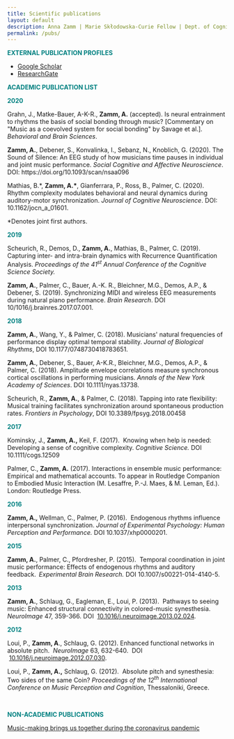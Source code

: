 ```yaml
---
title: Scientific publications
layout: default
description: Anna Zamm | Marie Skłodowska-Curie Fellow | Dept. of Cognitive Science, CEU
permalink: /pubs/
---
```


<p><span style="color: #008080;"><strong>EXTERNAL PUBLICATION PROFILES</strong></span></p>
<ul>
  <p style="text-align:center">
<li><a href="https://scholar.google.ca/citations?user=7A7_KMUAAAAJ&amp;hl=en">Google Scholar</a></li>
<li><a href="https://www.researchgate.net/profile/Anna_Zamm">ResearchGate</a></li>
</p>
</ul>

<p><span style="color: #008080;"><strong>ACADEMIC PUBLICATION LIST</strong></span></p>
<p><span style="color: #008080;"><strong>2020</strong></span></p>
<p>Grahn, J., Matke-Bauer, A-K-R., <strong>Zamm, A.</strong> (accepted). Is neural entrainment to rhythms the basis of social bonding through music?  [Commentary on "Music as a coevolved system for social bonding" by Savage et al.].  <em>Behavioral and Brain Sciences</em>. </p>
<p><strong>Zamm, A.</strong>, Debener, S., Konvalinka, I., Sebanz, N., Knoblich, G. (2020). The Sound of Silence: An EEG study of how musicians time pauses in individual and joint music performance.  <em>Social Cognitive and Affective Neuroscience</em>. DOI: https://doi.org/10.1093/scan/nsaa096 </p>
<p> Mathias, B.*, <strong>Zamm, A.*</strong>, Gianferrara, P., Ross, B., Palmer, C. (2020). Rhythm complexity modulates behavioral and neural dynamics during auditory-motor synchronization.<em>  Journal of Cognitive Neuroscience</em>. DOI: 10.1162/jocn_a_01601. 
 <p>*Denotes joint first authors.</p>
</p>
<p><span style="color: #008080;"><strong>2019</strong></span></p>
<p>Scheurich, R., Demos, D., <strong>Zamm, A.</strong>, Mathias, B., Palmer, C. (2019). Capturing inter- and intra-brain dynamics with Recurrence Quantification Analysis. <em>Proceedings of the 41<sup>st</sup> Annual Conference of the Cognitive Science Society.</em></p>
<p><strong>Zamm, A.</strong>, Palmer, C., Bauer, A.-K. R., Bleichner, M.G., Demos, A.P., &amp; Debener, S. (2019). Synchronizing MIDI and wireless EEG measurements during natural piano performance.<em> </em><em>Brain Research</em>. DOI 10/1016/j.brainres.2017.07.001.</p>
<p><span style="color: #008080;"><strong>2018</strong></span></p>
<p><strong>Zamm, A.</strong>, Wang, Y., &amp; Palmer, C. (2018). Musicians' natural frequencies of performance display optimal temporal stability. <em>Journal of Biological Rhythms</em>, DOI 10.1177/0748730418783651.</p>
<p><strong>Zamm, A.</strong>, Debener, S., Bauer, A-K.R., Bleichner, M.G., Demos, A.P., &amp; Palmer, C. (2018). Amplitude envelope correlations measure synchronous cortical oscillations in performing musicians. <em>Annals of the New York Academy of Sciences</em>. DOI 10.1111/nyas.13738.</p>
<p>Scheurich, R., <strong>Zamm, A.</strong>, &amp; Palmer, C. (2018). Tapping into rate flexibility: Musical training facilitates synchronization around spontaneous production rates. <em>Frontiers in Psychology</em>, DOI 10.3389/fpsyg.2018.00458</p>
<p><span style="color: #008080;"><strong>2017</strong></span></p>
<p>Kominsky, J., <strong>Zamm, A.,</strong> Keil, F. (2017).  Knowing when help is needed: Developing a sense of cognitive complexity. <em>Cognitive Science. </em>DOI 10.1111/cogs.12509</p>
<p>Palmer, C., <strong>Zamm, A.</strong> (2017). Interactions in ensemble music performance: Empirical and mathematical accounts. To appear in Routledge Companion to Embodied Music Interaction (M. Lesaffre, P.-J. Maes, &amp; M. Leman, Ed.). London: Routledge Press.</p>
<p><span style="color: #008080;"><strong>2016</strong></span></p>
<p><strong>Zamm, A.<em>, </em></strong>Wellman, C., Palmer, P. (2016).  Endogenous rhythms influence interpersonal synchronization. <em>Journal of Experimental Psychology: Human Perception and Performance.</em> DOI 10.1037/xhp0000201.</p>
<p><span style="color: #008080;"><strong>2015</strong></span></p>
<p><strong>Zamm, A.</strong>, Palmer, C., Pfordresher, P. (2015).  Temporal coordination in joint music performance: Effects of endogenous rhythms and auditory feedback.<strong>  </strong><em>Experimental Brain Research.</em> DOI 10.1007/s00221-014-4140-5.</p>
<p><span style="color: #008080;"><strong>2013</strong></span></p>
<p><strong>Zamm, A.</strong>, Schlaug, G., Eagleman, E., Loui, P. (2013).  Pathways to seeing music: Enhanced structural connectivity in colored-music synesthesia.  <em>NeuroImage </em>47, 359-366. DOI  <a href="http://dx.doi.org/10.1016%2Fj.neuroimage.2013.02.024">10.1016/j.neuroimage.2013.02.024</a>.</p>
<p><span style="color: #008080;"><strong>2012</strong></span></p>
<p>Loui, P., <strong>Zamm, A</strong>., Schlaug, G. (2012). Enhanced functional networks in absolute pitch.  <em>NeuroImage</em> 63, 632-640.  DOI  <a href="http://dx.doi.org/10.1016%2Fj.neuroimage.2012.07.030">10.1016/j.neuroimage.2012.07.030</a>.</p>
<p>Loui, P., <strong>Zamm, A.,</strong> Schlaug, G. (2012).  Absolute pitch and synesthesia: Two sides of the same Coin? <em>Proceedings of the 12<sup>th</sup> International Conference on Music Perception and Cognition</em>, Thessaloniki, Greece.</p>
<p> </p>

<p><span style="color: #008080;"><strong>NON-ACADEMIC PUBLICATIONS </strong></span></p>
<a href="https://theconversation.com/music-making-brings-us-together-during-the-coronavirus-pandemic-137147">Music-making brings us together during the coronavirus pandemic</a>



